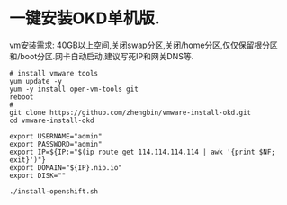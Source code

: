 # 一键安装OKD单机版.

vm安装需求: 40GB以上空间,关闭swap分区,关闭/home分区,仅仅保留根分区和/boot分区.网卡自动启动,建议写死IP和网关DNS等.

```
# install vmware tools
yum update -y
yum -y install open-vm-tools git
reboot
#
git clone https://github.com/zhengbin/vmware-install-okd.git
cd vmware-install-okd

export USERNAME="admin"
export PASSWORD="admin"
export IP=${IP:="$(ip route get 114.114.114.114 | awk '{print $NF; exit}')"}
export DOMAIN="${IP}.nip.io" 
export DISK="" 

./install-openshift.sh